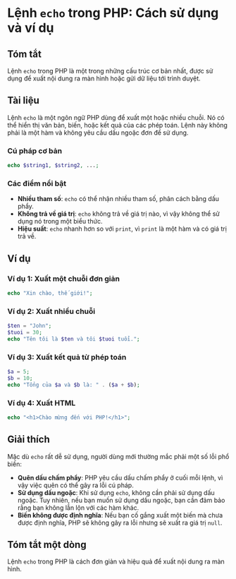 <!--
Meta Description: # Lệnh `echo` trong PHP: Cách sử dụng và ví dụ ## Tóm tắt Lệnh `echo` trong PHP là một trong những cấu trúc cơ bản nhất, được sử dụng để xuất nội dung...
Meta Keywords: echo, php, một, dụng, xuất
-->

# Lệnh `echo` trong PHP: Cách sử dụng và ví dụ

## Tóm tắt
Lệnh `echo` trong PHP là một trong những cấu trúc cơ bản nhất, được sử dụng để xuất nội dung ra màn hình hoặc gửi dữ liệu tới trình duyệt.

## Tài liệu
Lệnh `echo` là một ngôn ngữ PHP dùng để xuất một hoặc nhiều chuỗi. Nó có thể hiển thị văn bản, biến, hoặc kết quả của các phép toán. Lệnh này không phải là một hàm và không yêu cầu dấu ngoặc đơn để sử dụng.

### Cú pháp cơ bản
```php
echo $string1, $string2, ...;
```

### Các điểm nổi bật
- **Nhiều tham số**: `echo` có thể nhận nhiều tham số, phân cách bằng dấu phẩy.
- **Không trả về giá trị**: `echo` không trả về giá trị nào, vì vậy không thể sử dụng nó trong một biểu thức.
- **Hiệu suất**: `echo` nhanh hơn so với `print`, vì `print` là một hàm và có giá trị trả về.

## Ví dụ

### Ví dụ 1: Xuất một chuỗi đơn giản
```php
echo "Xin chào, thế giới!";
```

### Ví dụ 2: Xuất nhiều chuỗi
```php
$ten = "John";
$tuoi = 30;
echo "Tên tôi là $ten và tôi $tuoi tuổi.";
```

### Ví dụ 3: Xuất kết quả từ phép toán
```php
$a = 5;
$b = 10;
echo "Tổng của $a và $b là: " . ($a + $b);
```

### Ví dụ 4: Xuất HTML
```php
echo "<h1>Chào mừng đến với PHP!</h1>";
```

## Giải thích
Mặc dù `echo` rất dễ sử dụng, người dùng mới thường mắc phải một số lỗi phổ biến:
- **Quên dấu chấm phẩy**: PHP yêu cầu dấu chấm phẩy ở cuối mỗi lệnh, vì vậy việc quên có thể gây ra lỗi cú pháp.
- **Sử dụng dấu ngoặc**: Khi sử dụng `echo`, không cần phải sử dụng dấu ngoặc. Tuy nhiên, nếu bạn muốn sử dụng dấu ngoặc, bạn cần đảm bảo rằng bạn không lẫn lộn với các hàm khác.
- **Biến không được định nghĩa**: Nếu bạn cố gắng xuất một biến mà chưa được định nghĩa, PHP sẽ không gây ra lỗi nhưng sẽ xuất ra giá trị `null`.

## Tóm tắt một dòng
Lệnh `echo` trong PHP là cách đơn giản và hiệu quả để xuất nội dung ra màn hình.